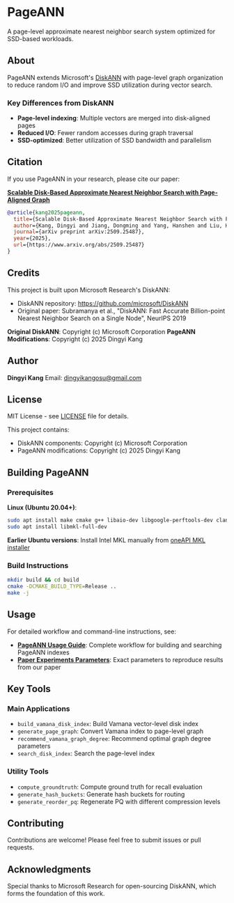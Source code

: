 # PageANN

A page-level approximate nearest neighbor search system optimized for SSD-based workloads.

## About

PageANN extends Microsoft's [DiskANN](https://github.com/microsoft/DiskANN) with page-level graph organization to reduce random I/O and improve SSD utilization during vector search.

### Key Differences from DiskANN

- **Page-level indexing**: Multiple vectors are merged into disk-aligned pages
- **Reduced I/O**: Fewer random accesses during graph traversal
- **SSD-optimized**: Better utilization of SSD bandwidth and parallelism

## Citation

If you use PageANN in your research, please cite our paper:

**[Scalable Disk-Based Approximate Nearest Neighbor Search with Page-Aligned Graph](https://www.arxiv.org/abs/2509.25487)**

```bibtex
@article{kang2025pageann,
  title={Scalable Disk-Based Approximate Nearest Neighbor Search with Page-Aligned Graph},
  author={Kang, Dingyi and Jiang, Dongming and Yang, Hanshen and Liu, Hang and Li, Bingzhe},
  journal={arXiv preprint arXiv:2509.25487},
  year={2025},
  url={https://www.arxiv.org/abs/2509.25487}
}
```

## Credits

This project is built upon Microsoft Research's DiskANN:
- DiskANN repository: https://github.com/microsoft/DiskANN
- Original paper: Subramanya et al., "DiskANN: Fast Accurate Billion-point Nearest Neighbor Search on a Single Node", NeurIPS 2019

**Original DiskANN**: Copyright (c) Microsoft Corporation
**PageANN Modifications**: Copyright (c) 2025 Dingyi Kang

## Author

**Dingyi Kang**
Email: dingyikangosu@gmail.com

## License

MIT License - see [LICENSE](LICENSE) file for details.

This project contains:
- DiskANN components: Copyright (c) Microsoft Corporation
- PageANN modifications: Copyright (c) 2025 Dingyi Kang

## Building PageANN

### Prerequisites

**Linux (Ubuntu 20.04+)**:
```bash
sudo apt install make cmake g++ libaio-dev libgoogle-perftools-dev clang-format libboost-all-dev
sudo apt install libmkl-full-dev
```

**Earlier Ubuntu versions**: Install Intel MKL manually from [oneAPI MKL installer](https://www.intel.com/content/www/us/en/developer/tools/oneapi/onemkl.html)

### Build Instructions

```bash
mkdir build && cd build
cmake -DCMAKE_BUILD_TYPE=Release ..
make -j
```

## Usage

For detailed workflow and command-line instructions, see:
- **[PageANN Usage Guide](workflows/PageANN_usage.md)**: Complete workflow for building and searching PageANN indexes
- **[Paper Experiments Parameters](workflows/Paper%20experiments%20parameters.md)**: Exact parameters to reproduce results from our paper

## Key Tools

### Main Applications

- `build_vamana_disk_index`: Build Vamana vector-level disk index
- `generate_page_graph`: Convert Vamana index to page-level graph
- `recommend_vamana_graph_degree`: Recommend optimal graph degree parameters
- `search_disk_index`: Search the page-level index

### Utility Tools

- `compute_groundtruth`: Compute ground truth for recall evaluation
- `generate_hash_buckets`: Generate hash buckets for routing
- `generate_reorder_pq`: Regenerate PQ with different compression levels

## Contributing

Contributions are welcome! Please feel free to submit issues or pull requests.

## Acknowledgments

Special thanks to Microsoft Research for open-sourcing DiskANN, which forms the foundation of this work.
